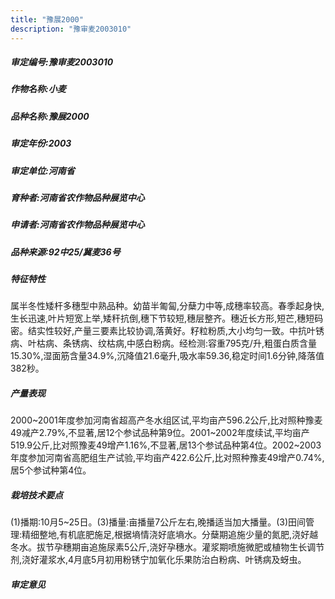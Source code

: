```yaml
---
title: "豫展2000"
description: "豫审麦2003010"
---
```

##### 审定编号:豫审麦2003010

##### 作物名称:小麦

##### 品种名称:豫展2000

##### 审定年份:2003

##### 审定单位:河南省

##### 育种者:河南省农作物品种展览中心

##### 申请者:河南省农作物品种展览中心

##### 品种来源:92中25/冀麦36号

##### 特征特性
属半冬性矮杆多穗型中熟品种。幼苗半匍匐,分蘖力中等,成穗率较高。春季起身快,生长迅速,叶片短宽上举,矮秆抗倒,穗下节较短,穗层整齐。穗近长方形,短芒,穗短码密。结实性较好,产量三要素比较协调,落黄好。籽粒粉质,大小均匀一致。中抗叶锈病、叶枯病、条锈病、纹枯病,中感白粉病。经检测:容重795克/升,粗蛋白质含量15.30%,湿面筋含量34.9%,沉降值21.6毫升,吸水率59.36,稳定时间1.6分钟,降落值382秒。

##### 产量表现
2000~2001年度参加河南省超高产冬水组区试,平均亩产596.2公斤,比对照种豫麦49减产2.79%,不显著,居12个参试品种第9位。2001~2002年度续试,平均亩产519.9公斤,比对照豫麦49增产1.16%,不显著,居13个参试品种第4位。2002~2003年度参加河南省高肥组生产试验,平均亩产422.6公斤,比对照种豫麦49增产0.74%,居5个参试种第4位。

##### 栽培技术要点
(1)播期:10月5~25日。(3)播量:亩播量7公斤左右,晚播适当加大播量。(3)田间管理:精细整地,有机底肥施足,根据墒情浇好底墒水。分蘖期追施少量的氮肥,浇好越冬水。拔节孕穗期亩追施尿素5公斤,浇好孕穗水。灌浆期喷施微肥或植物生长调节剂,浇好灌浆水,4月底5月初用粉锈宁加氧化乐果防治白粉病、叶锈病及蚜虫。

##### 审定意见

